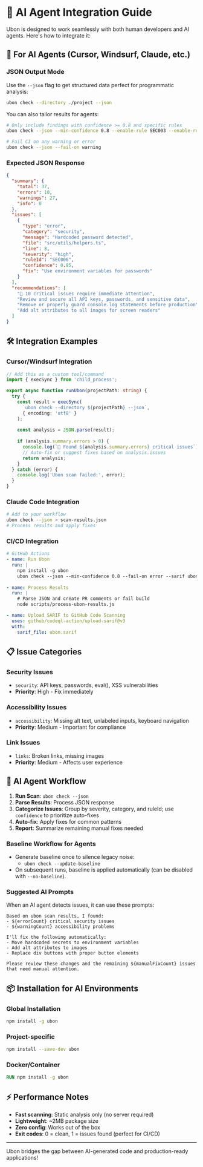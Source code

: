 # 🤖 AI Agent Integration Guide

Ubon is designed to work seamlessly with both human developers and AI agents. Here's how to integrate it:

## 🔧 For AI Agents (Cursor, Windsurf, Claude, etc.)

### JSON Output Mode
Use the `--json` flag to get structured data perfect for programmatic analysis:

```bash
ubon check --directory ./project --json
```

You can also tailor results for agents:

```bash
# Only include findings with confidence >= 0.8 and specific rules
ubon check --json --min-confidence 0.8 --enable-rule SEC003 --enable-rule A11Y001

# Fail CI on any warning or error
ubon check --json --fail-on warning
```

### Expected JSON Response
```json
{
  "summary": {
    "total": 37,
    "errors": 10,
    "warnings": 27,
    "info": 0
  },
  "issues": [
    {
      "type": "error",
      "category": "security", 
      "message": "Hardcoded password detected",
      "file": "src/utils/helpers.ts",
      "line": 8,
      "severity": "high",
      "ruleId": "SEC006",
      "confidence": 0.85,
      "fix": "Use environment variables for passwords"
    }
  ],
  "recommendations": [
    "🚨 10 critical issues require immediate attention",
    "Review and secure all API keys, passwords, and sensitive data",
    "Remove or properly guard console.log statements before production",
    "Add alt attributes to all images for screen readers"
  ]
}
```

## 🛠 Integration Examples

### Cursor/Windsurf Integration
```typescript
// Add this as a custom tool/command
import { execSync } from 'child_process';

export async function runUbon(projectPath: string) {
  try {
    const result = execSync(
      `ubon check --directory ${projectPath} --json`,
      { encoding: 'utf8' }
    );
    
    const analysis = JSON.parse(result);
    
    if (analysis.summary.errors > 0) {
      console.log(`🚨 Found ${analysis.summary.errors} critical issues`);
      // Auto-fix or suggest fixes based on analysis.issues
      return analysis;
    }
  } catch (error) {
    console.log('Ubon scan failed:', error);
  }
}
```

### Claude Code Integration
```bash
# Add to your workflow
ubon check --json > scan-results.json
# Process results and apply fixes
```

### CI/CD Integration
```yaml
# GitHub Actions
- name: Run Ubon
  run: |
    npm install -g ubon
    ubon check --json --min-confidence 0.8 --fail-on error --sarif ubon.sarif > ubon-results.json
    
- name: Process Results
  run: |
    # Parse JSON and create PR comments or fail build
    node scripts/process-ubon-results.js

- name: Upload SARIF to GitHub Code Scanning
  uses: github/codeql-action/upload-sarif@v3
  with:
    sarif_file: ubon.sarif
```

## 📋 Issue Categories

### Security Issues
- `security`: API keys, passwords, eval(), XSS vulnerabilities
- **Priority**: High - Fix immediately

### Accessibility Issues  
- `accessibility`: Missing alt text, unlabeled inputs, keyboard navigation
- **Priority**: Medium - Important for compliance

### Link Issues
- `links`: Broken links, missing images
- **Priority**: Medium - Affects user experience

## 🎯 AI Agent Workflow

1. **Run Scan**: `ubon check --json`
2. **Parse Results**: Process JSON response
3. **Categorize Issues**: Group by severity, category, and ruleId; use `confidence` to prioritize auto-fixes
4. **Auto-fix**: Apply fixes for common patterns
5. **Report**: Summarize remaining manual fixes needed

### Baseline Workflow for Agents

- Generate baseline once to silence legacy noise:
  - `ubon check --update-baseline`
- On subsequent runs, baseline is applied automatically (can be disabled with `--no-baseline`).

### Suggested AI Prompts

When an AI agent detects issues, it can use these prompts:

```
Based on ubon scan results, I found:
- ${errorCount} critical security issues
- ${warningCount} accessibility problems

I'll fix the following automatically:
- Move hardcoded secrets to environment variables
- Add alt attributes to images
- Replace div buttons with proper button elements

Please review these changes and the remaining ${manualFixCount} issues that need manual attention.
```

## 📦 Installation for AI Environments

### Global Installation
```bash
npm install -g ubon
```

### Project-specific
```bash
npm install --save-dev ubon
```

### Docker/Container
```dockerfile
RUN npm install -g ubon
```

## ⚡ Performance Notes

- **Fast scanning**: Static analysis only (no server required)
- **Lightweight**: ~2MB package size
- **Zero config**: Works out of the box
- **Exit codes**: 0 = clean, 1 = issues found (perfect for CI/CD)

---

Ubon bridges the gap between AI-generated code and production-ready applications!